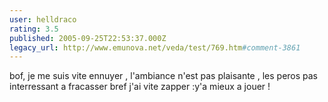 ```yaml
---
user: helldraco
rating: 3.5
published: 2005-09-25T22:53:37.000Z
legacy_url: http://www.emunova.net/veda/test/769.htm#comment-3861
---
```

bof, je me suis vite ennuyer , l'ambiance n'est pas plaisante , les peros pas interressant a fracasser bref j'ai vite zapper :y'a mieux a jouer !